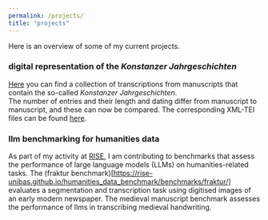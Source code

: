 ```yaml
---
permalink: /projects/
title: "projects"
---
```


Here is an overview of some of my current projects.

### digital representation of the *Konstanzer Jahrgeschichten*

[Here](https://wissen-ist-acht.github.io/Konstanzer_Jahrgeschichten/) you can find a collection of transcriptions from manuscripts that contain the so-called *Konstanzer Jahrgeschichten*.  
The number of entries and their length and dating differ from manuscript to manuscript, and these can now be compared. 
The corresponding XML-TEI files can be found [here](https://github.com/wissen-ist-acht/Konstanzer_Jahrgeschichten/tree/main/manuscripts).

### llm benchmarking for humanities data

As part of my activity at [RISE](rise.unibas.ch), I am contributing to benchmarks that assess the performance of large language models (LLMs) on humanities-related tasks.
The (fraktur benchmark)[https://rise-unibas.github.io/humanities_data_benchmark/benchmarks/fraktur/] evaluates a segmentation and transcription task using digitised images of an early modern newspaper.
The medieval manuscript benchmark assesses the performance of llms in transcribing medieval handwriting.
